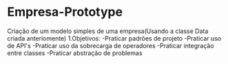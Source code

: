 # Empresa-Prototype
Criação de um modelo simples de uma empresa(Usando a classe Data criada anteriomente)
1.Objetivos:
  -Praticar padrões de projeto
    -Praticar uso de API's
      -Praticar uso da sobrecarga de operadores
       -Praticar integração entre classes
        -Praticar abstração de problemas
